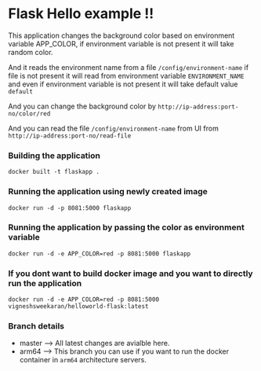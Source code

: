 # Flask Hello example !!

This application changes the background color based on environment variable APP_COLOR, if environment variable is not present it will take random color.

And it reads the environment name from a file `/config/environment-name` if file is not present it will read from environment variable `ENVIRONMENT_NAME` and even if environment variable is not present it will take default value `default`

And you can change the background color by `http://ip-address:port-no/color/red`

And you can read the file `/config/environment-name` from UI from `http://ip-address:port-no/read-file`

### Building the application
```
docker built -t flaskapp .
```

### Running the application using newly created image
```
docker run -d -p 8081:5000 flaskapp
```

### Running the application by passing the color as environment variable
```
docker run -d -e APP_COLOR=red -p 8081:5000 flaskapp
```

### If you dont want to build docker image and you want to directly run the application
```
docker run -d -e APP_COLOR=red -p 8081:5000 vigneshsweekaran/helloworld-flask:latest
```

### Branch details
* master --> All latest changes are avialble here.
* arm64 --> This branch you can use if you want to run the docker container in `arm64` architecture servers.